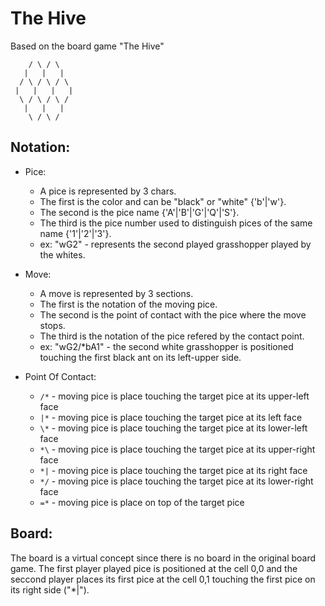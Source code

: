 The Hive
========

Based on the board game "The Hive"

```
    / \ / \
   |   |   |
  / \ / \ / \
 |   |   |   |
  \ / \ / \ /
   |   |   |
    \ / \ /
```

Notation:
--------

 - Pice:
    * A pice is represented by 3 chars.
    * The first is the color and can be "black" or "white" {'b'|'w'}.
    * The second is the pice name {'A'|'B'|'G'|'Q'|'S'}.
    * The third is the pice number used to distinguish pices of the same name {'1'|'2'|'3'}.
    * ex: "wG2" - represents the second played grasshopper played by the whites.

 - Move:
    * A move is represented by 3 sections.
    * The first is the notation of the moving pice.
    * The second is the point of contact with the pice where the move stops.
    * The third is the notation of the pice refered by the contact point.
    * ex: "wG2/*bA1" - the second white grasshopper is positioned touching the first black ant on its left-upper side.

 - Point Of Contact:
    * `/*` - moving pice is place touching the target pice at its upper-left face
    * `|*` - moving pice is place touching the target pice at its left face
    * `\*` - moving pice is place touching the target pice at its lower-left face
    * `*\` - moving pice is place touching the target pice at its upper-right face
    * `*|` - moving pice is place touching the target pice at its right face
    * `*/` - moving pice is place touching the target pice at its lower-right face
    * `=*` - moving pice is place on top of the target pice


Board:
-----

The board is a virtual concept since there is no board in the original board game.
The first player played pice is positioned at the cell 0,0 and the seccond player places its first pice at the cell 0,1 touching the first pice on its right side ("*|").
